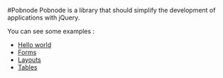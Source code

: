 #Pobnode
Pobnode is a library that should simplify the development of applications
with jQuery.


You can see  some examples :
* [Hello world](/examples/index.html) 
* [Forms](/examples/form.html)
* [Layouts](/examples/layout.html)
* [Tables](/examples/table.html)

